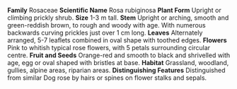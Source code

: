  **Family** Rosaceae **Scientific Name** Rosa rubiginosa **Plant Form** Upright or climbing prickly shrub. **Size** 1-3 m tall. **Stem** Upright or arching, smooth and green-reddish brown, to rough and woody with age. With numerous backwards curving prickles just over 1 cm long. **Leaves** Alternately arranged, 5-7 leaflets combined in oval shape with toothed edges. **Flowers** Pink to whitish typical rose flowers, with 5 petals surrounding circular centre. **Fruit and Seeds** Orange-red and smooth to black and shrivelled with age, egg or oval shaped with bristles at base. **Habitat** Grassland, woodland, gullies, alpine areas, riparian areas. **Distinguishing Features** Distinguished from similar Dog rose by hairs or spines on flower stalks and sepals.